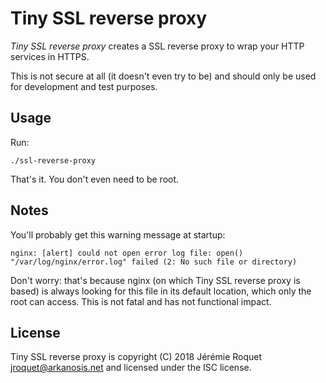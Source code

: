 # Tiny SSL reverse proxy

*Tiny SSL reverse proxy* creates a SSL reverse proxy to wrap your HTTP services in HTTPS.

This is not secure at all (it doesn't even try to be) and should only be used for development and test purposes.

## Usage

Run:

    ./ssl-reverse-proxy

That's it. You don't even need to be root.

## Notes

You'll probably get this warning message at startup:

    nginx: [alert] could not open error log file: open() "/var/log/nginx/error.log" failed (2: No such file or directory)

Don't worry: that's because nginx (on which Tiny SSL reverse proxy is based) is always looking for this file in its default location, which only the root can access. This is not fatal and has not functional impact.

## License

Tiny SSL reverse proxy is copyright (C) 2018 Jérémie Roquet <jroquet@arkanosis.net> and licensed under the ISC license.
